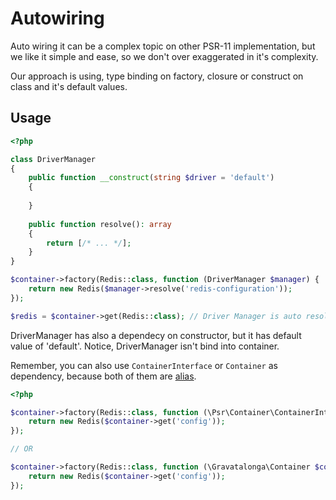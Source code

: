# Autowiring  

Auto wiring it can be a complex topic on other PSR-11 implementation, but we like it simple and ease, so we don't over
exaggerated in it's complexity.  

Our approach is using, type binding on factory, closure or construct on class and it's default values.  

## Usage  

```php
<?php

class DriverManager 
{
    public function __construct(string $driver = 'default')
    {
    
    }
    
    public function resolve(): array
    {
        return [/* ... */];
    }
}

$container->factory(Redis::class, function (DriverManager $manager) {
    return new Redis($manager->resolve('redis-configuration'));
});

$redis = $container->get(Redis::class); // Driver Manager is auto resolved by looking if exists on class_exists, and check 

```  

DriverManager has also a dependecy on constructor, but it has default value of 'default'. Notice, DriverManager isn't bind into container.  

Remember, you can also use `ContainerInterface` or `Container` as dependency, because both of them are [alias](./alias).  

```php
<?php

$container->factory(Redis::class, function (\Psr\Container\ContainerInterface $container) {
    return new Redis($container->get('config'));
});

// OR 

$container->factory(Redis::class, function (\Gravatalonga\Container $container) {
    return new Redis($container->get('config'));
});
```  